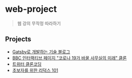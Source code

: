 # web-project

> 웹 강의 무작정 따라하기

## Projects

-   [Gatsby로 개발하는 기술 블로그](tech-blog)
-   [BBC 인터랙티브 페이지 "코로나 19가 바꿀 사무실의 미래" 클론](bbc-interactive-clone)
-   [트위터 클론코딩](nwitter)
-   [초보자를 위한 리덕스 101](redux-for-beginners)
